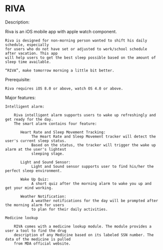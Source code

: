 # RIVA
Description:
   
   Riva is an iOS mobile app with apple watch component.
    
    Riva is designed for non-morning person wanted to shift his daily schedule, especially 
    for users who do not have set or adjusted to work/school schedule after vacation. This app 
    will help users to get the best sleep possible based on the amount of sleep time available.
    
    “RIVA”, make tomorrow morning a little bit better.
  
Prerequisite:

    Riva requires iOS 8.0 or above, watch OS 4.0 or above.

Major features: 

    Intelligent alarm:
    
        Riva intelligent alarm supports users to wake up refreshingly and get ready for the day. 
        The smart alarm contains four feature:           
        
           Heart Rate and Sleep Movement Tracking:
                The Heart Rate and Sleep Movement tracker will detect the user's current sleep status. 
                Based on the status, the tracker will trigger the wake up alarm at the user's lightest
                sleeping stage.
            
           Light and Sound Sensor:
                Light and Sound sensor supports user to find his/her the perfect sleep environment.
            
           Wake Up Quiz:
                A short quiz after the morning alarm to wake you up and get your mind working.
            
           Weather Notification:
                A weather notifications for the day will be prompted after the morning alarm for users
                to plan for their daily activities. 
        
    Medicine lookup
    
        RIVA comes with a medicine lookup module. The module provides a user a tool to find the drug 
        description of any Medicine based on its labeled SSN number. The data of the medicine is pulled
        from MDA official website.
